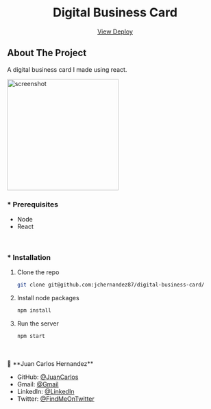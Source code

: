 <p align="center">
  <h1 align="center">Digital Business Card</h3>
    <p align="center">
      <a href="https://jchernandez87.github.io/digital-business-card/">View Deploy</a>
    </p>

  ## About The Project

  A digital business card I made using react.


  <a href="https://jchernandez87.github.io/digital-business-card/">
    <img src="https://user-images.githubusercontent.com/44485810/171763165-899865f0-9bf4-49fd-a75a-d8cce517e19f.png" alt="screenshot" width="260" height="auto">
  </a>
</p>

### * Prerequisites

* Node
* React

<br>

### * Installation

1. Clone the repo
   ```sh
   git clone git@github.com:jchernandez87/digital-business-card/
   ```
2. Install node packages
   ```sh
   npm install
   ```
3. Run the server
   ```sh
   npm start
   ```

<br>
<br>
👤 **Juan Carlos Hernandez**

- GitHub: [@JuanCarlos](https://github.com/jchernandez87)
- Gmail: [@Gmail](mailto:jchernandez827@gmail.com)
- LinkedIn: [@LinkedIn](https://www.linkedin.com/in/juan-carlos-hernandez-200a05175)
- Twitter: [@FindMeOnTwitter](https://twitter.com/Juancar70771241)